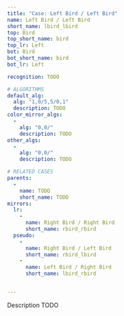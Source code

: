 ```yaml
---
title: "Case: Left Bird / Left Bird"
name: Left Bird / Left Bird
short_name: lbird_lbird
top: Bird
top_short_name: bird
top_lr: Left
bot: Bird
bot_short_name: bird
bot_lr: Left

recognition: TODO

# ALGORITHMS
default_alg:
  alg: "1,0/5,5/0,1"
  description: TODO
color_mirror_algs:
  -
    alg: "0,0/"
    description: TODO
other_algs:
  -
    alg: "0,0/"
    description: TODO

# RELATED CASES
parents:
  -
    name: TODO
    short_name: TODO
mirrors:
  lr:
    -
      name: Right Bird / Right Bird
      short_name: rbird_rbird
  pseudo:
    -
      name: Right Bird / Left Bird
      short_name: rbird_lbird
    -
      name: Left Bird / Right Bird
      short_name: lbird_rbird


---
```


Description TODO

